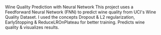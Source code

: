 Wine Quality Prediction with Neural Network
This project uses a Feedforward Neural Network (FNN) to predict wine quality from UCI's Wine Quality Dataset.
I used the concepts  Dropout & L2 regularization, EarlyStopping & ReduceLROnPlateau for better training.
Predicts wine quality & visualizes results.
